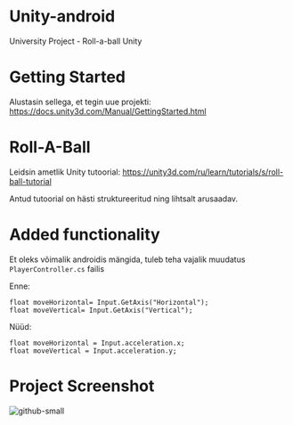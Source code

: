 # Unity-android
University Project - Roll-a-ball Unity

# Getting Started
Alustasin sellega, et tegin uue projekti: https://docs.unity3d.com/Manual/GettingStarted.html

# Roll-A-Ball
Leidsin ametlik Unity tutoorial: https://unity3d.com/ru/learn/tutorials/s/roll-ball-tutorial

Antud tutoorial on hästi struktureeritud ning lihtsalt arusaadav.

# Added functionality
Et oleks võimalik androidis mängida, tuleb teha vajalik muudatus ```PlayerController.cs``` failis

Enne:
```
float moveHorizontal= Input.GetAxis("Horizontal");
float moveVertical= Input.GetAxis("Vertical");
```
Nüüd:
```
float moveHorizontal = Input.acceleration.x;
float moveVertical = Input.acceleration.y; 
```

# Project Screenshot
![github-small](https://i.imgur.com/6ieWJSb.png)
